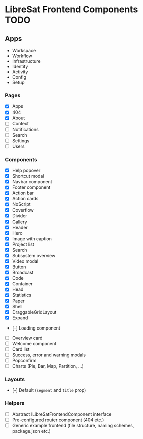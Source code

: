 # LibreSat Frontend Components TODO

## Apps

- Workspace
- Workflow
- Infrastructure
- Identity
- Activity
- Config
- Setup

### Pages

- [x] Apps
- [x] 404
- [x] About
- [ ] Context
- [ ] Notifications
- [ ] Search
- [ ] Settings
- [ ] Users

### Components

- [x] Help popover
- [x] Shortcut modal
- [x] Navbar component
- [x] Footer component
- [x] Action bar
- [x] Action cards
- [x] NoScript
- [x] Coverflow
- [x] Divider
- [x] Gallery
- [x] Header
- [x] Hero
- [x] Image with caption
- [x] Project list
- [x] Search
- [x] Subsystem overview
- [x] Video modal
- [x] Button
- [x] Broadcast
- [x] Code
- [x] Container
- [x] Head
- [x] Statistics
- [x] Paper
- [x] Shell
- [x] DraggableGridLayout
- [x] Expand
- [-] Loading component
- [ ] Overview card
- [ ] Welcome component
- [ ] Card list
- [ ] Success, error and warning modals
- [ ] Popconfirm
- [ ] Charts (Pie, Bar, Map, Partition, ...)

### Layouts

- [-] Default (`segment` and `title` prop)

### Helpers

- [ ] Abstract ILibreSatFrontendComponent interface
- [ ] Pre-configured router component (404 etc.)
- [ ] Generic example frontend (file structure, naming schemes, package.json etc.)
